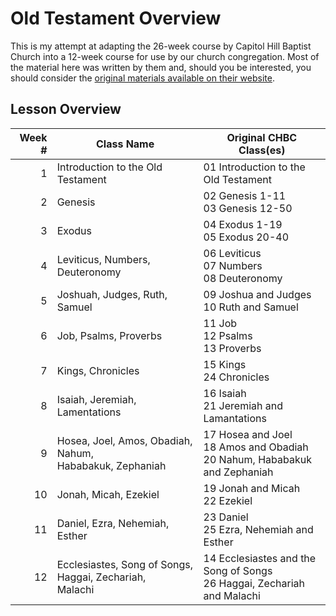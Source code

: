 # Old Testament Overview

This is my attempt at adapting the 26-week course by Capitol Hill Baptist Church into a 12-week course for use by our 
church congregation. Most of the material here was written by them and, should you be interested, you should 
consider the [original materials available on their website](http://www.capitolhillbaptist.org/resources/core-seminars/series/old-testament-overview/). 


## Lesson Overview

| Week # | Class Name | Original CHBC Class(es) |
|-------:|------------|-------------------------|
| 1 | Introduction to the Old Testament | 01 Introduction to the Old Testament |
| 2 | Genesis | 02 Genesis 1-11 <br> 03 Genesis 12-50 |
| 3 | Exodus | 04 Exodus 1-19 <br> 05 Exodus 20-40 <br>
| 4 | Leviticus, Numbers, Deuteronomy | 06 Leviticus <br> 07 Numbers <br> 08 Deuteronomy |
| 5 | Joshuah, Judges, Ruth, Samuel | 09 Joshua and Judges <br> 10 Ruth and Samuel |
| 6 | Job, Psalms, Proverbs | 11 Job <br> 12 Psalms <br> 13 Proverbs |
| 7 | Kings, Chronicles | 15 Kings <br> 24 Chronicles |
| 8 | Isaiah, Jeremiah, Lamentations | 16 Isaiah <br> 21 Jeremiah and Lamantations  |
| 9 | Hosea, Joel, Amos, Obadiah, Nahum, <br>Hababakuk, Zephaniah | 17 Hosea and Joel <br> 18 Amos and Obadiah <br> 20 Nahum, Hababakuk and Zephaniah|
| 10 | Jonah, Micah, Ezekiel | 19 Jonah and Micah <br> 22 Ezekiel  |
| 11 | Daniel, Ezra, Nehemiah, Esther | 23 Daniel <br>  25 Ezra, Nehemiah and Esther |
| 12 | Ecclesiastes, Song of Songs, Haggai, Zechariah, <br> Malachi| 14 Ecclesiastes and the Song of Songs <br> 26 Haggai, Zechariah and Malachi |

